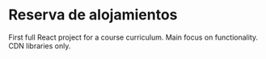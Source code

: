 # Reserva de alojamientos

First full React project for a course curriculum.
Main focus on functionality.
CDN libraries only.